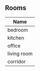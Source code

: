 ## Rooms
| Name  | 
| ------------ |  
| bedroom | 
| kitchen | 
| office | 
| living room | 
| corridor | 


